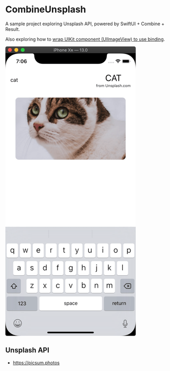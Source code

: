 # CombineUnsplash

A sample project exploring Unsplash API, powered by SwiftUI + Combine + Result.

Also exploring how to [wrap UIKit component (UIImageView) to use binding](https://github.com/vinhnx/CombineUnsplash/blob/master/CombineUnsplash/View/ImageWrapper.swift).

![demo](./screenshot/demo.png)

## Unsplash API

+ https://picsum.photos
